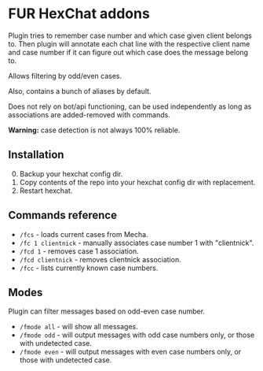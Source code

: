 # FUR HexChat addons

Plugin tries to remember case number and which case given client belongs to. Then plugin will annotate each chat line with the respective client name and case number if it can figure out which case does the message belong to.

Allows filtering by odd/even cases.

Also, contains a bunch of aliases by default.

Does not rely on bot/api functioning, can be used independently as long as associations are added-removed with commands.

**Warning:** case detection is not always 100% reliable.

## Installation

0. Backup your hexchat config dir.
0. Copy contents of the repo into your hexchat config dir with replacement.
0. Restart hexchat. 

## Commands reference

* `/fcs` - loads current cases from Mecha.
* `/fc 1 clientnick` - manually associates case number 1 with "clientnick".
* `/fcd 1` - removes case 1 association.
* `/fcd clientnick` - removes clientnick association.
* `/fcc` - lists currently known case numbers.

## Modes

Plugin can filter messages based on odd-even case number.

* `/fmode all` - will show all messages.
* `/fmode odd` - will output messages with odd case numbers only, or those with undetected case.
* `/fmode even` - will output messages with even case numbers only, or those with undetected case.
